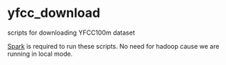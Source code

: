# yfcc_download
scripts for downloading YFCC100m dataset

[Spark](http://spark.apache.org/downloads.html) is required to run these scripts. 
No need for hadoop cause we are running in local mode.
